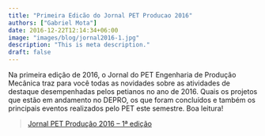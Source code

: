 ```yaml
---
title: "Primeira Edicão do Jornal PET Producao 2016"
authors: ["Gabriel Mota"]
date: 2016-12-22T12:14:34+06:00
image: "images/blog/jornal2016-1.jpg"
description: "This is meta description."
draft: false
---
```


Na primeira edição de 2016, o Jornal do PET Engenharia de Produção Mecânica traz para você todas as novidades sobre as atividades de destaque desempenhadas pelos petianos no ano de 2016. Quais os projetos que estão em andamento no DEPRO, os que foram concluídos e também os principais eventos realizados pelo PET este semestre. Boa leitura!

> [Jornal PET Produção 2016 – 1ª edição](http://www.petprod.ufc.br/wp-content/uploads/2016/12/Jornal-PET-2016.pdf)

